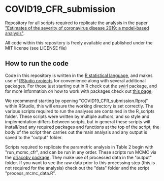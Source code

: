 # COVID19_CFR_submission
Repository for all scripts required to replicate the analysis in the paper ["Estimates of the severity of coronavirus disease 2019: a model-based analysis"](https://doi.org/10.1016/S1473-3099(20)30243-7).

All code within this repository is freely available and published under the MIT license (see LICENSE file)

## How to run the code

Code in this repository is written in the [R statistical language](https://www.r-project.org/), and makes use of [RStudio projects](https://rstudio.com/) for convenience along with several additional packages. For those just starting out in R check out the [swirl](https://swirlstats.com/) package, and for more information on how to work with packages check out [this page](https://www.datacamp.com/community/tutorials/r-packages-guide).

We recommend starting by opening "COVID19_CFR_submission.Rproj" within RStudio, this will ensure the working directory is set correctly. The various scripts required to run the analyses are contained in the R_scripts folder. These scripts were written by multiple authors, and so style and implementation differs between scripts, but in general these scripts will install/load any required packages and functions at the top of the script, the body of the script then carries out the main analysis and any output is saved to the "output" folder.

Scripts required to replicate the parametric analysis in Table 2 begin with "run_mcmc_cfr", and can be run in any order. These scripts run MCMC via the [drjacoby package](https://github.com/mrc-ide/drjacoby). They make use of processed data in the "output" folder. If you want to see the raw data prior to this processing step (this is not required for the analysis) check out the "data" folder and the script "process_mcmc_data.R".


